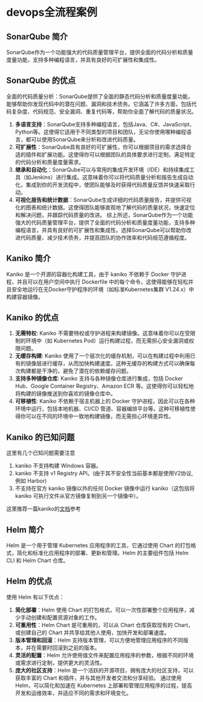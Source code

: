 # devops全流程案例

## SonarQube 简介
SonarQube作为一个功能强大的代码质量管理平台，提供全面的代码分析和质量度量功能，支持多种编程语言，并具有良好的可扩展性和集成性。
## SonarQube 的优点
全面的代码质量分析：SonarQube提供了全面的静态代码分析和质量度量功能，能够帮助你发现代码中的潜在问题、漏洞和技术债务。它涵盖了许多方面，包括代码复杂度、代码规范、安全漏洞、重复代码等，帮助你全面了解代码的质量状况。
1. **多语言支持**：SonarQube支持多种编程语言，包括Java、C#、JavaScript、Python等。这使得它适用于不同类型的项目和团队，无论你使用哪种编程语言，都可以使用SonarQube来分析和改进代码质量。
2. **可扩展性**：SonarQube具有良好的可扩展性，你可以根据项目的需求选择合适的插件和扩展功能。这使得你可以根据团队的具体要求进行定制，满足特定的代码分析和质量度量需求。
3. **继承和自动化**：SonarQube可以与常用的集成开发环境（IDE）和持续集成工具（如Jenkins）进行集成。这意味着你可以将代码质量分析和报告生成自动化，集成到你的开发流程中，使团队能够及时获得代码质量反馈并快速采取行动。
4. **可视化报告和统计数据**：SonarQube生成详细的代码质量报告，并提供可视化的图表和统计数据。这使得团队能够直观地了解代码的质量状况，快速定位和解决问题，并跟踪代码质量的改进。
综上所述，SonarQube作为一个功能强大的代码质量管理平台，提供了全面的代码分析和质量度量功能，支持多种编程语言，并具有良好的可扩展性和集成性。选择SonarQube可以帮助你改进代码质量、减少技术债务，并提高团队的协作效率和代码规范遵循程度。

## Kaniko 简介
Kaniko 是一个开源的容器化构建工具，由于 kaniko 不依赖于 Docker 守护进程，并且可以在用户空间中执行 Dockerfile 中的每个命令，这使得能够在轻松并且安全地运行在无Docker守护程序的环境（如标准Kubernetes集群 V1.24.x）中构建容器镜像。
## Kaniko 的优点
1. **无需特权**: Kaniko 不需要特权或守护进程来构建镜像。这意味着你可以在受限制的环境中（如 Kubernetes Pod）运行构建过程，而无需担心安全漏洞或权限问题。
2. **无缓存构建**: Kaniko 使用了一个层次化的缓存机制，可以在构建过程中利用已有的镜像层进行缓存，从而加快构建速度。这种无缓存的构建方式可以确保每次构建都是干净的，避免了潜在的依赖缓存问题。
3. **支持多种镜像仓库**: Kaniko 支持与各种镜像仓库进行集成，包括 Docker Hub、Google Container Registry、Amazon ECR 等。这使得你可以轻松地将构建的镜像推送到你喜欢的镜像仓库中。
4. **可移植性**: Kaniko 不依赖于宿主机器上的 Docker 守护进程，因此可以在各种环境中运行，包括本地机器、CI/CD 管道、容器编排平台等。这种可移植性使得你可以在不同的环境中一致地构建镜像，而无需担心环境差异性。
## Kaniko 的已知问题
这里有几个已知问题需要注意
1. kaniko 不支持构建 Windows 容器。
2. kaniko 不支持 v1 Registry API。(由于其不安全性当前基本都是使用V2协议, 例如 Harbor)
3. 不支持在官方 kaniko 镜像以外的任何 Docker 镜像中运行 kaniko（这包括将 kaniko 可执行文件从官方镜像复制到另一个镜像中）。

这里推荐一篇kaniko的[文档](https://juejin.cn/post/7217665415710081081)参考

## Helm 简介
Helm 是一个用于管理 Kubernetes 应用程序的工具，它通过使用 Chart 的打包格式，简化和标准化应用程序的部署、更新和管理。Helm 的主要组件包括 Helm CLI 和 Helm Chart 仓库。
## Helm 的优点
使用 Helm 有以下优点：
1. **简化部署**：Helm 使用 Chart 的打包格式，可以一次性部署整个应用程序，减少手动创建和配置资源对象的工作。
2. **可重用性**：Helm Chart 是可重用的，可以从 Chart 仓库获取现有的 Chart，或创建自己的 Chart 并共享给其他人使用，加快开发和部署速度。
3. **版本管理和回滚**：Helm 支持版本管理，可以方便地管理应用程序的不同版本，并在需要时回滚到之前的版本。
4. **灵活的配置**：Helm 允许使用值文件来配置应用程序的参数，根据不同的环境或需求进行定制，提供更大的灵活性。
5. **庞大的社区支持**：Helm 是一个活跃的开源项目，拥有庞大的社区支持，可以获取丰富的 Chart 和插件，并与其他开发者交流和分享经验。
通过使用 Helm，可以简化和加速在 Kubernetes 上部署和管理应用程序的过程，提高开发和运维效率，并适应不同的需求和环境变化。
